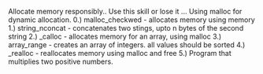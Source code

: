 Allocate memory responsibly..
Use this skill or lose it ...
Using malloc for dynamic allocation.
0.) malloc_checkwed - allocates memory using memory
1.) string_nconcat - concatenates two stings, upto n bytes of the second string
2.) _calloc - allocates memory for an array, using malloc
3.) array_range - creates an array of integers. all values should be sorted
4.) _realloc - reallocates memory using malloc and free
5.) Program that multiplies two positive numbers.
